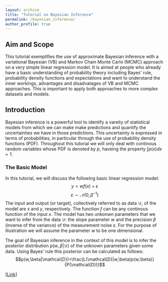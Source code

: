 ```yaml
---
layout: archive
title: "Tutorial on Bayesian Inference"
permalink: /bayesian_inference/
author_profile: true
---
```


## Aim and Scope

This tutorial exemplifies the use of approximate Bayesian inference with a variational Bayesian (VB) and Markov Chain Monte Carlo (MCMC) approach on a very simple linear regression model. It is aimed at people who already have a basic understanding of probability theory including Bayes' rule, probability density functions and expectations and want to understand the inner workings, advantages and disadvatages of VB and MCMC approaches. This is important to apply both approaches to more complex datasets and models.

## Introduction

Bayesian inference is a powerful tool to identify a vareity of statistical models from which we can make make predictions and quantify the uncertainties we have in those predictions. This uncertainty is expressed in terms of probabilities, in particular through the use of probability density functions (PDF). Throughout this tutorial we will only deal with continous random variables whose PDF is denoted by $p$, haveing the property $\int p(x) dx = 1$.

### The Basic Model

In this tutorial, we will discuss the following basic linear regression model:
$$y = w f(x) + \varepsilon$$
$$\varepsilon \sim \mathcal{N}(0,\beta^{-1})$$
The input and output (or target), collectively referred to as data $\mathcal{D}$, of the model are $x$ and $y$, respectively. The function $f$ can be any continous function of the input $x$. The model has two unkonwn parameters that we want to infer from the data $\mathcal{D}$: the slope parameter $w$ and the precision $\beta$ (inverse of the variance) of the measurement noise $\varepsilon$. For the purpose of illustration we will assume the parameter $w$ to be one dimensional. 

The goal of Bayesian inference in the context of this model is to infer the posterior distribution $p(w,\beta|\mathcal{D})$ of the unknown parameters given some data. Using Bayes' rule this posterior can be calculated as follows:
$$p(w,\beta|\mathcal{D})=\frac{L(\mathcal{D}|w,\beta)p(w,\beta)}{P(\mathcal{D})}$$






\[[Link](Bayesian_Inference/BI_True.md)\]



